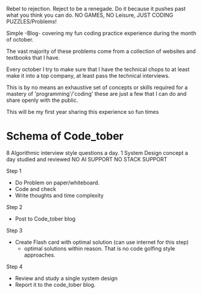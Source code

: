 Rebel to rejection.
Reject to be a renegade.
Do it because it pushes past what you think you can do.
NO GAMES, NO Leisure, JUST CODING PUZZLES/Problems!

Simple -Blog- covering my fun coding practice experience during the month of october.

The vast majority of these problems come from a collection of websites and textbooks that I have.

Every october I try to make sure that I have the technical chops to at least make it into a top company, at least pass the technical interviews.

This is by no means an exhaustive set of concepts or skills required for a mastery of 'programming'/'coding' these are just a few that I can do and share openly with the public.

This will be my first year sharing this experience so fun times

# Schema of Code_tober
8 Algorithmic interview style questions a day.
1 System Design concept a day studied and reviewed
NO AI SUPPORT
NO STACK SUPPORT

Step 1
  - Do Problem on paper/whiteboard.
  - Code and check
  - Write thoughts and time complexity

Step 2
  - Post to Code_tober blog

Step 3
  - Create Flash card with optimal solution (can use internet for this step)
      - optimal solutions within reason.  That is no code golfing style approaches.

Step 4
  - Review and study a single system design
  - Report it to the code_tober blog.
